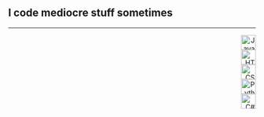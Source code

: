 <h2>I code mediocre stuff sometimes </h2>

---

<p align="right">
  <img src="https://cdn.jsdelivr.net/gh/devicons/devicon/icons/javascript/javascript-original.svg" height="30" alt="JavaScript logo"><br>
  <img src="https://cdn.jsdelivr.net/gh/devicons/devicon/icons/html5/html5-original.svg" height="30" alt="HTML5 logo"><br>
  <img src="https://cdn.jsdelivr.net/gh/devicons/devicon/icons/css3/css3-original.svg" height="30" alt="CSS3 logo"><br>
  <img src="https://cdn.jsdelivr.net/gh/devicons/devicon/icons/python/python-original.svg" height="30" alt="Python logo"><br>
  <img src="https://cdn.jsdelivr.net/gh/devicons/devicon/icons/csharp/csharp-original.svg" height="30" alt="C# logo">
</p>
